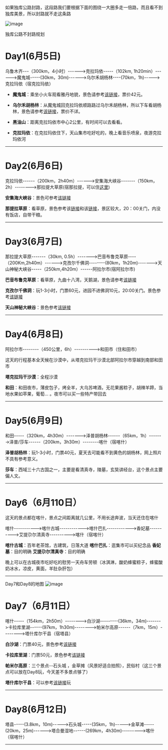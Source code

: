 
如果独库公路封路，这段路我们要根据下面的图绕一大圈多走一倍路，而且看不到独库美景，所以封路就不走这条路

![image](https://user-images.githubusercontent.com/8830309/117578622-cdd11180-b121-11eb-95e6-a961dd2824d5.png)


独库公路不封路规划
# Day1(6月5日)
乌鲁木齐---（300km，4小时）------>克拉玛依-----（102km, 1h20min）------>魔鬼城-----(30km，30m)------>乌尔禾胡杨林----(70km，1h)----->克拉玛依（宿克拉玛依）

- **魔鬼城**：乘坐小火车观看雅丹地貌，景色请参考[该链接](https://www.mafengwo.cn/poi/222804.html)，票价42元。

- **乌尔禾胡杨林**：从魔鬼城回克拉玛依顺路路过乌尔禾胡杨林，所以下车看胡杨林，景色请参考[该链接](https://www.mafengwo.cn/poi/9003228.html)，票价不详。

- **黑油山**：距离克拉玛依市中心2公里，有时间可以去看看。

- **克拉玛依**：在克拉玛依住下，天山集市吃好吃的，晚上看音乐喷泉，夜游克拉玛依河

---

# Day2(6月6日)


克拉玛依------（200km，2h40m）------>安集海大峡谷-------（150km，2h）-------->那拉提大草原(宿那拉提，可以住[这里](https://www.mafengwo.cn/hotel/72777884.html#checkin=&checkout=&adult_num=&childrens=))


**安集海大峡谷**：景色可参考[该链接](https://www.mafengwo.cn/i/18178579.html)

**那提拉草原**：看草原，景色参考该[链接](https://www.mafengwo.cn/i/9799821.html)和该[链接](http://www.mafengwo.cn/gonglve/ziyouxing/327528.html)，景区较大，20：00关门，内没有饭店，自带干粮。


---

# Day3(6月7日)

那拉提大草原-------（30km, 0.5h）------->巴音布鲁克草原----（200Km,2h40m）------>克孜尔千佛洞--------(80km，1h20m)------->天山神秘大峡谷-----（250km,4h20m）------阿拉尔市(宿阿拉尔市)

**巴音布鲁克草原**：看草原，九曲十八湾，天鹅湖，景色请参考[该链接](http://www.mafengwo.cn/gonglve/ziyouxing/378224.html)

**克孜尔千佛洞**：玩1-3小时，门票60元，进园不进佛洞10元，20:00关门。景色参考[该链接](https://www.mafengwo.cn/i/14123907.html)

**天山神秘大峡谷**：景色参考[该链接](https://www.mafengwo.cn/i/14996382.html)

---

# Day4(6月8日)

阿拉尔市--------（450公里，6h）---------->和田市（住和田市）

这天的行程基本全天候在沙漠中，从塔克拉玛干沙漠北部阿拉尔市穿越到南部和田市

**塔克拉玛干沙漠**：全程沙漠

**和田**：和田夜市，薄皮包子，烤全羊，大乌苏啤酒，无花果酱粽子，胡辣羊蹄，当地水果如苹果，葡萄... 。夜市可以买一些特产带回去

---

# Day5(6月9日)

和田-----（320km，4h30m）------->泽普胡杨林------（65km，1h）------->泽普/莎车------（200km，3h30m）--------喀什（宿喀什）

**泽普胡杨林**：玩1-3小时，门票40元，夏天去可能看不到黄色的胡杨林，网上照片不具有参考意义。

**莎车**：西域三十六古国之一，主要是看清真寺，陵墓，玄奘讲经台，这个景点主要偏人文。

---

# Day6（6月110日）

这天的景点都在喀什，景点之间距离就几公里，不用长途奔波，当天还住在喀什

喀什----------->喀什古城------------>喀什巴扎------------>香妃墓---------->艾提尕尔清真寺---------->喀什（宿喀什）

**喀什古城**：百年老茶馆，古建筑，日落大道
**喀什巴扎**：逛集市可以买纪念品
**香妃墓**：目的明确
**艾提尕尔清真寺**：目的明确

晚上可以在古城夜市吃好吃的慰劳一天舟车劳顿（冰淇淋，酸奶蜂蜜粽子，蜂蜜酸奶冰水，凉皮，黄面，羊肚杂肝包）

---

Day7和Day8的地图
![image](https://user-images.githubusercontent.com/8830309/117678638-29fb6a80-b1e2-11eb-874a-16ee2355b030.png)



# Day7（6月11日）

喀什-----（154km，2h50m）-------->白沙湖---------(36km，34m)------->卡拉库里湖------(97km，1h30m)-------->帕米尔高原------（7km，15m）-------->塔什库尔干县（宿塔县）

**白沙湖**：门票40元，景色参考[该链接](https://www.mafengwo.cn/photo/poi/6625926_452270952.html)

**卡拉库里湖**：门票50元，景色参考[该链接](https://www.mafengwo.cn/i/7932037.html)

**帕米尔高原**：三个景点--石头城 ，金草摊（风景好适合拍照），民俗村（这三个景点可以放在Day8玩，今天差不多景点够了）

**塔什库尔干县**：可以参考[该链接](http://www.mafengwo.cn/gonglve/ziyouxing/146731.html)玩

---

# Day8(6月12日)

塔县-----(3.8km，10m)----->石头城-----(35km，1h)----->金草滩-----(20km，25m)------>塔合曼湿地------(269km，4h30m)--------->喀什（宿喀什）


---



